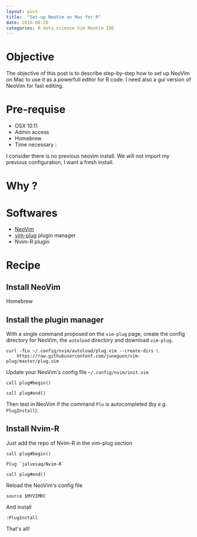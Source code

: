 ```yaml
---
layout: post
title:  "Set-up NeoVim on Mac for R"
date: 2016-08-20 
categories: R data_science Vim NeoVim IDE
---
```


# Objective

The objective of this post is to describe step-by-step how to set up NeoVim on Mac to use it as a powerfull editor for R code.
I need also a gui version of NeoVim for fast editing.

# Pre-requise

- OSX 10.11
- Admin access
- Homebrew
- Time necessary : 

I consider there is no previous neovim install. We will not import my previous configuration, I want a fresh install.

# Why ?

# Softwares

- [NeoVim](https://github.com/neovim/neovim)
- [vim-plug](https://github.com/junegunn/vim-plug) plugin manager
- Nvim-R plugin

# Recipe

## Install NeoVim

Homebrew

## Install the plugin manager

With a single command proposed on the `vim-plug` page, create the config directory for NeoVim, the `autoload` directory and download `vim-plug`.

```
curl -fLo ~/.config/nvim/autoload/plug.vim --create-dirs \
    https://raw.githubusercontent.com/junegunn/vim-plug/master/plug.vim
```

Update your NeoVim's config file `~/.config/nvim/init.vim`

```
call plug#begin()

call plug#end()
```

Then test in NeoVim if the command `Plu` is autocompleted (by *e.g.* `PlugInstall`).

## Install Nvim-R

Just add the repo of Nvim-R in the vim-plug section

```
call plug#begin()

Plug `jalvesaq/Nvim-R`

call plug#end()
```

Reload the NeoVim's config file

```
source $MYVIMRC
```

And install

```
:PlugInstall
```

That's all!
